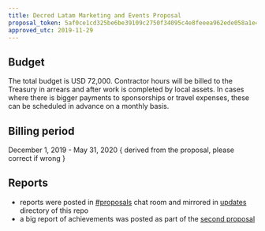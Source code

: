 ```yaml
---
title: Decred Latam Marketing and Events Proposal
proposal_token: 5af0ce1cd325be6be39109c2750f34095c4e8feeea962ede058a1e4f4a61473e
approved_utc: 2019-11-29
---
```


## Budget

The total budget is USD 72,000. Contractor hours will be billed to the Treasury in arrears and after work is completed by local assets. In cases where there is bigger payments to sponsorships or travel expenses, these can be scheduled in advance on a monthly basis. 

## Billing period

December 1, 2019 - May 31, 2020 { derived from the proposal, please correct if wrong }

## Reports

- reports were posted in [#proposals](https://matrix.to/#/!MIGqWXfLFBwhipPKYL:decred.org) chat room and mirrored in [updates](updates) directory of this repo
- a big report of achievements was posted as part of the [second proposal](https://proposals.decred.org/proposals/3c02b67)
